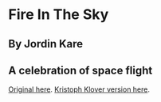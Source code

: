#  Fire In The Sky
## By Jordin Kare
## A celebration of space flight

[Original here](https://www.youtube.com/watch?v=T1znzbY7Ddw).  [Kristoph Klover version here](https://www.youtube.com/watch?v=-Ryd_p20XEU).